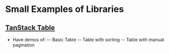 # Small Examples of Libraries


## [TanStack Table](https://tanstack.com/table/v8)
- Have demos of:
-- Basic Table
-- Table with sorting
-- Table with manual pagination
